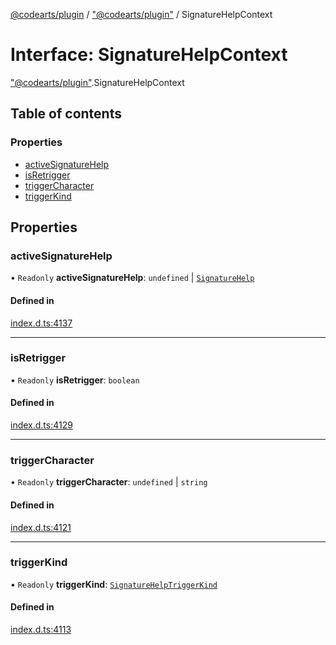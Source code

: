 [@codearts/plugin](../README.md) / ["@codearts/plugin"](../modules/_codearts_plugin_.md) / SignatureHelpContext

# Interface: SignatureHelpContext

["@codearts/plugin"](../modules/_codearts_plugin_.md).SignatureHelpContext

## Table of contents

### Properties

- [activeSignatureHelp](codearts_plugin_.SignatureHelpContext.md#activesignaturehelp)
- [isRetrigger](codearts_plugin_.SignatureHelpContext.md#isretrigger)
- [triggerCharacter](codearts_plugin_.SignatureHelpContext.md#triggercharacter)
- [triggerKind](codearts_plugin_.SignatureHelpContext.md#triggerkind)

## Properties

### activeSignatureHelp

• `Readonly` **activeSignatureHelp**: `undefined` \| [`SignatureHelp`](../classes/codearts_plugin_.SignatureHelp.md)

#### Defined in

[index.d.ts:4137](https://github.com/huaweicloud/cloudide-plugin-api/blob/03c74e5/index.d.ts#L4137)

___

### isRetrigger

• `Readonly` **isRetrigger**: `boolean`

#### Defined in

[index.d.ts:4129](https://github.com/huaweicloud/cloudide-plugin-api/blob/03c74e5/index.d.ts#L4129)

___

### triggerCharacter

• `Readonly` **triggerCharacter**: `undefined` \| `string`

#### Defined in

[index.d.ts:4121](https://github.com/huaweicloud/cloudide-plugin-api/blob/03c74e5/index.d.ts#L4121)

___

### triggerKind

• `Readonly` **triggerKind**: [`SignatureHelpTriggerKind`](../enums/codearts_plugin_.SignatureHelpTriggerKind.md)

#### Defined in

[index.d.ts:4113](https://github.com/huaweicloud/cloudide-plugin-api/blob/03c74e5/index.d.ts#L4113)
